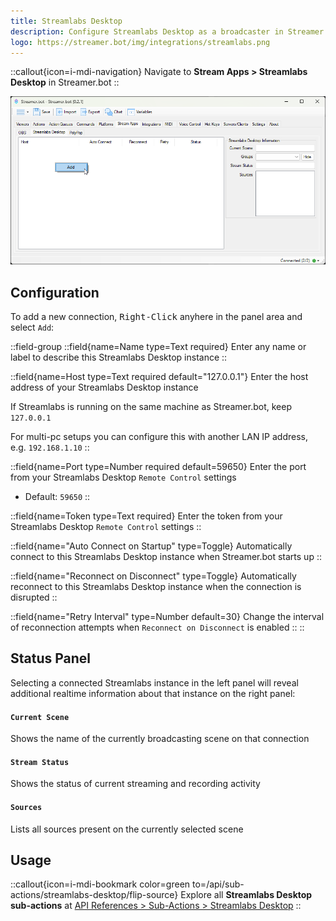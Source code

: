 ```yaml
---
title: Streamlabs Desktop
description: Configure Streamlabs Desktop as a broadcaster in Streamer.bot
logo: https://streamer.bot/img/integrations/streamlabs.png
---
```


::callout{icon=i-mdi-navigation}
Navigate to **Stream Apps > Streamlabs Desktop** in Streamer.bot
::

![Streamlabs Desktop Configuration](assets/streamlabs-desktop.png)


## Configuration
To add a new connection, <kbd>Right-Click</kbd> anyhere in the panel area and select `Add`:

::field-group
  ::field{name=Name type=Text required}
  Enter any name or label to describe this Streamlabs Desktop instance
  ::

  ::field{name=Host type=Text required default="127.0.0.1"}
  Enter the host address of your Streamlabs Desktop instance

  If Streamlabs is running on the same machine as Streamer.bot, keep `127.0.0.1`

  For multi-pc setups you can configure this with another LAN IP address, e.g. `192.168.1.10`
  ::

  ::field{name=Port type=Number required default=59650}
  Enter the port from your Streamlabs Desktop `Remote Control` settings
  - Default: `59650`
  ::

  ::field{name=Token type=Text required}
  Enter the token from your Streamlabs Desktop `Remote Control` settings
  ::

  ::field{name="Auto Connect on Startup" type=Toggle}
  Automatically connect to this Streamlabs Desktop instance when Streamer.bot starts up
  ::

  ::field{name="Reconnect on Disconnect" type=Toggle}
  Automatically reconnect to this Streamlabs Desktop instance when the connection is disrupted
  ::

  ::field{name="Retry Interval" type=Number default=30}
  Change the interval of reconnection attempts when `Reconnect on Disconnect` is enabled
  ::
::

## Status Panel
Selecting a connected Streamlabs instance in the left panel will reveal additional realtime information about that instance on the right panel:

#### `Current Scene`
Shows the name of the currently broadcasting scene on that connection

#### `Stream Status`
Shows the status of current streaming and recording activity

#### `Sources`
Lists all sources present on the currently selected scene

## Usage
::callout{icon=i-mdi-bookmark color=green to=/api/sub-actions/streamlabs-desktop/flip-source}
Explore all **Streamlabs Desktop sub-actions** at [API References > Sub-Actions > Streamlabs Desktop](/api/sub-actions/streamlabs-desktop/flip-source)
::